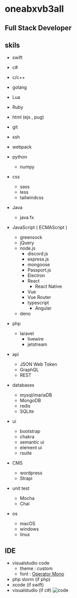 # oneabxvb3all
## Full Stack Developer

## skils
* swift
* c#
* c/c++
* golang
* Lua
* Ruby
* html (ejs , pug)
* git
* ssh
* webpack
* python 
  * numpy
* css
  * sass
  * less 
  * tailwindcss
* Java 
  * java fx
* JavaScript ( ECMAScript )
  * greensock
  * jQuery
  * node.js
    * discord.js
    * express.js
    * mongoose
    * Passport.js
    * Electron 
    * React
      * React Native
    * Vue
    * Vue Router
    * typescript   
      * Angular 
  * deno

* php 
  * laravel
    * livewire
    * jetstream

* api
  * JSON Web Token
  * GraphQL
  * REST

* databases
  * mysql/mariaDB
  * MongoDB
  * redis 
  * SQLite

* ui 
  * bootstrap 
  * chakra
  * semantic ui
  * element ui
  * rsuite

* CMS
  * wordpress
  * Strapi

* unit test
  * Mocha
  * Chai

* os
  * macOS
  * windows
  * linux

## IDE

* visualstudio code
  * theme : custom
  * font  :  [Operator Mono](https://www.typography.com/fonts/operator/styles)
* php storm (if php)
* xcode (if swift)
* visualstudio (if c#)
![code](https://cdn.discordapp.com/attachments/864419077572263946/866654554258145290/code.png)

